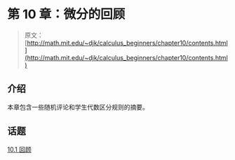 # 第 10 章：微分的回顾

> 原文： [http://math.mit.edu/~djk/calculus_beginners/chapter10/contents.html](http://math.mit.edu/~djk/calculus_beginners/chapter10/contents.html)

## 介绍

本章包含一些随机评论和学生代数区分规则的摘要。

## 话题

[10.1 回顾](section01.html)
